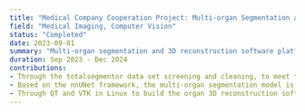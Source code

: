 ```yaml
---
title: "Medical Company Cooperation Project: Multi-organ Segmentation and 3D Reconstruction of CT Images (3D Segmentation and Reconstruction)"
field: "Medical Imaging, Computer Vision"
status: "Completed"
date: 2023-09-01
summary: "Multi-organ segmentation and 3D reconstruction software platform development for CT images."
duration: Sep 2023 - Dec 2024  
contributions:
- Through the totalsegmentor data set screening and cleaning, to meet the puncture surgery needs of high-quality data sets.  
- Based on the nnUNet framework, the multi-organ segmentation model is obtained, and through multi-stage training gradually improves the model in each organ performance.  
- Through QT and VTK in Linux to build the organ 3D reconstruction software platform.
---
```



